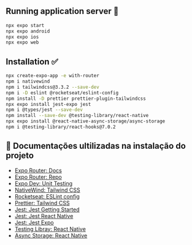 ## Running application server 🎲

```sh
npx expo start
npx expo android
npx expo ios
npx expo web
```

## Installation ✅

```sh
npx create-expo-app -e with-router
npm i nativewind
npm i tailwindcss@3.3.2 --save-dev
npm i -D eslint @rocketseat/eslint-config
npm install -D prettier prettier-plugin-tailwindcss
npx expo install jest-expo jest
npm i @types/jest --save-dev
npm install --save-dev @testing-library/react-native
npx expo install @react-native-async-storage/async-storage
npm i @testing-library/react-hooks@7.0.2
```

## 📝 Documentações ultilizadas na instalação do projeto

- [Expo Router: Docs](https://expo.github.io/router)
- [Expo Router: Repo](https://github.com/expo/router)
- [Expo Dev: Unit Testing](https://docs.expo.dev/develop/unit-testing/)
- [NativeWind: Tailwind CSS](https://www.nativewind.dev/quick-starts/expo)
- [Rocketseat: ESLint config](https://github.com/Rocketseat/eslint-config-rocketseat)
- [Prettier: Tailwind CSS](https://github.com/tailwindlabs/prettier-plugin-tailwindcss)
- [Jest: Jest Getting Started](https://jestjs.io/pt-BR/docs/getting-started)
- [Jest: Jest React Native](https://jestjs.io/pt-BR/docs/tutorial-react-native)
- [Jest: Jest Expo](https://docs.expo.dev/develop/unit-testing)
- [Testing Libray: React Native](https://callstack.github.io/react-native-testing-library/docs/getting-started)
- [Async Storage: React Native](https://react-native-async-storage.github.io/async-storage/docs/install)
